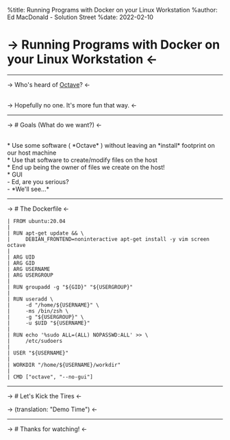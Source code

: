 %title: Running Programs with Docker on your Linux Workstation 
%author: Ed MacDonald - Solution Street
%date: 2022-02-10

-> Running Programs with Docker on your Linux Workstation <-
=========

-------------------------------------------------
-> Who's heard of [Octave](https://www.gnu.org/software/octave/)? <-

<br>
-> Hopefully no one. It's more fun that way. <-

-------------------------------------------------

-> # Goals (What do we want?) <-

<br>
* Use some software ( *Octave* ) without leaving an *install* footprint on our host machine
<br>
* Use that software to create/modify files on the host
<br>
* End up being the owner of files we create on the host!
<br>
* GUI
<br>
   - Ed, are you serious?  
      <br> 
   - *We'll see...*

-------------------------------------------------

-> # The Dockerfile <-

```
| FROM ubuntu:20.04
| 
| RUN apt-get update && \ 
|     DEBIAN_FRONTEND=noninteractive apt-get install -y vim screen octave
|
| ARG UID
| ARG GID
| ARG USERNAME
| ARG USERGROUP
|
| RUN groupadd -g "${GID}" "${USERGROUP}"
| 
| RUN useradd \ 
|     -d "/home/${USERNAME}" \ 
|     -ms /bin/zsh \ 
|     -g "${USERGROUP}" \ 
|     -u $UID "${USERNAME}"
| 
| RUN echo '%sudo ALL=(ALL) NOPASSWD:ALL' >> \ 
|     /etc/sudoers
| 
| USER "${USERNAME}"
| 
| WORKDIR "/home/${USERNAME}/workdir"
| 
| CMD ["octave", "--no-gui"]
```

-------------------------------------------------

-> # Let's Kick the Tires <-

-> (translation: "Demo Time") <-

-------------------------------------------------

-> # Thanks for watching! <-
